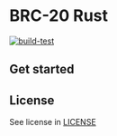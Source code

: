 # BRC-20 Rust

[![build-test](https://github.com/bitfinity-network/brc-20-rs/actions/workflows/build-test.yml/badge.svg)](https://github.com/bitfinity-network/brc-20-rs/actions/workflows/build-test.yml)

## Get started

## License

See license in [LICENSE](./LICENSE)
